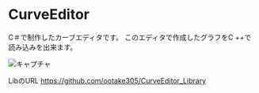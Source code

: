 # CurveEditor
C＃で制作したカーブエディタです。
このエディタで作成したグラフをC ++で読み込みを出来ます。



![キャプチャ](https://user-images.githubusercontent.com/34718190/73332838-54563c80-42ab-11ea-9682-3d1f7e681dce.PNG)

LibのURL
https://github.com/ootake305/CurveEditor_Library
